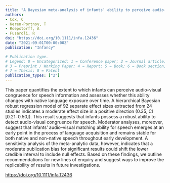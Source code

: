 ```yaml
---
title: "A Bayesian meta-analysis of infants’ ability to perceive audio--visual congruence for speech"
authors:
- Cox, C
- Keren-Portnoy, T
- Roepstorff, A
- Fusaroli, R
doi: "https://doi.org/10.1111/infa.12436"
date: "2021-09-01T00:00:00Z"
publication: "Infancy"

# Publication type.
# Legend: 0 = Uncategorized; 1 = Conference paper; 2 = Journal article;
# 3 = Preprint / Working Paper; 4 = Report; 5 = Book; 6 = Book section;
# 7 = Thesis; 8 = Patent
publication_types: ["2"]
---
```


This paper quantifies the extent to which infants can perceive  audio–visual  congruence  for  speech  information  and  assesses  whether  this  ability  changes  with  native  language  exposure  over  time.  A  hierarchical  Bayesian  robust  regression  model  of  92  separate  effect  sizes  extracted from 24 studies indicates a moderate effect size in a positive direction (0.35, CI [0.21: 0.50]). This result suggests  that  infants  possess  a  robust  ability  to  detect  audio-visual  congruence  for  speech.  Moderator  analyses, moreover, suggest that infants’ audio–visual matching  ability  for  speech  emerges  at  an  early  point  in  the  process  of  language  acquisition  and  remains  stable  for  both native and non-native speech throughout early development.  A  sensitivity  analysis  of  the  meta-analytic data,  however,  indicates  that  a  moderate  publication  bias for significant results could shift the lower credible interval to include null effects. Based on these findings, we  outline  recommendations  for  new  lines  of  enquiry  and suggest ways to improve the replicability of results in future investigations.

https://doi.org/10.1111/infa.12436
